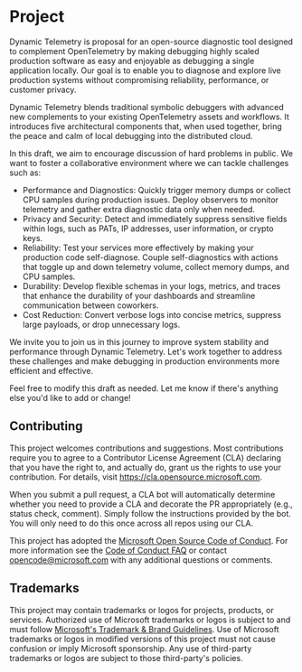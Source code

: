 # Project

Dynamic Telemetry is  proposal for an open-source diagnostic tool designed to complement OpenTelemetry by making debugging highly scaled production software as easy and enjoyable as debugging a single application locally. Our goal is to enable you to diagnose and explore live production systems without compromising reliability, performance, or customer privacy.

Dynamic Telemetry blends traditional symbolic debuggers with advanced new complements to your existing OpenTelemetry assets and workflows. It introduces five architectural components that, when used together, bring the peace and calm of local debugging into the distributed cloud.

In this draft, we aim to encourage discussion of hard problems in public. We want to foster a collaborative environment where we can tackle challenges such as:

* Performance and Diagnostics: Quickly trigger memory dumps or collect CPU samples during production issues. Deploy observers to monitor telemetry and gather extra diagnostic data only when needed.
* Privacy and Security: Detect and immediately suppress sensitive fields within logs, such as PATs, IP addresses, user information, or crypto keys.
* Reliability: Test your services more effectively by making your production code self-diagnose. Couple self-diagnostics with actions that toggle up and down telemetry volume, collect memory dumps, and CPU samples.
* Durability: Develop flexible schemas in your logs, metrics, and traces that enhance the durability of your dashboards and streamline communication between coworkers.
* Cost Reduction: Convert verbose logs into concise metrics, suppress large payloads, or drop unnecessary logs.

We invite you to join us in this journey to improve system stability and performance through Dynamic Telemetry. Let's work together to address these challenges and make debugging in production environments more efficient and effective.

Feel free to modify this draft as needed. Let me know if there's anything else you'd like to add or change!



## Contributing

This project welcomes contributions and suggestions.  Most contributions require you to agree to a
Contributor License Agreement (CLA) declaring that you have the right to, and actually do, grant us
the rights to use your contribution. For details, visit https://cla.opensource.microsoft.com.

When you submit a pull request, a CLA bot will automatically determine whether you need to provide
a CLA and decorate the PR appropriately (e.g., status check, comment). Simply follow the instructions
provided by the bot. You will only need to do this once across all repos using our CLA.

This project has adopted the [Microsoft Open Source Code of Conduct](https://opensource.microsoft.com/codeofconduct/).
For more information see the [Code of Conduct FAQ](https://opensource.microsoft.com/codeofconduct/faq/) or
contact [opencode@microsoft.com](mailto:opencode@microsoft.com) with any additional questions or comments.

## Trademarks

This project may contain trademarks or logos for projects, products, or services. Authorized use of Microsoft
trademarks or logos is subject to and must follow
[Microsoft's Trademark & Brand Guidelines](https://www.microsoft.com/en-us/legal/intellectualproperty/trademarks/usage/general).
Use of Microsoft trademarks or logos in modified versions of this project must not cause confusion or imply Microsoft sponsorship.
Any use of third-party trademarks or logos are subject to those third-party's policies.


